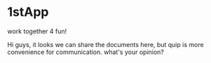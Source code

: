 # 1stApp
work together 4 fun!

Hi guys, it looks we can share the documents here, but quip is more convenience for communication.
what's your opinion?
